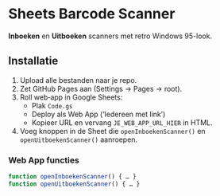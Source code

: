 # Sheets Barcode Scanner

**Inboeken** en **Uitboeken** scanners met retro Windows 95-look.

## Installatie

1. Upload alle bestanden naar je repo.
2. Zet GitHub Pages aan (Settings → Pages → root).
3. Roll web‑app in Google Sheets:
   - Plak `Code.gs`
   - Deploy als Web App (‘Iedereen met link’)
   - Kopieer URL en vervang `JE_WEB_APP_URL_HIER` in HTML.
4. Voeg knoppen in de Sheet die `openInboekenScanner()` en `openUitboekenScanner()` aanroepen.

### Web App functies

```javascript
function openInboekenScanner() { … }
function openUitboekenScanner() { … }
